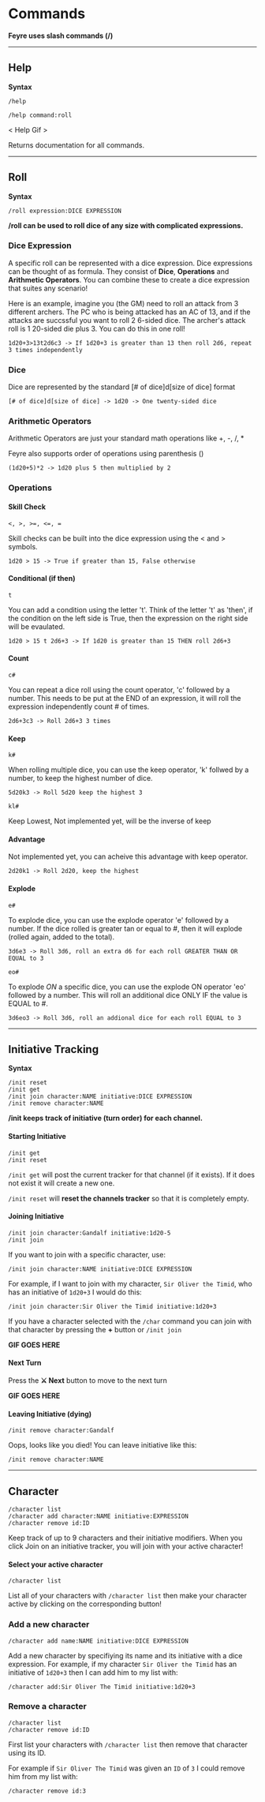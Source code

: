 # Commands

**Feyre uses slash commands (/)**

---

## Help

**Syntax**

`/help`

`/help command:roll`


< Help Gif >

Returns documentation for all commands.


---

## Roll

**Syntax**

`/roll expression:DICE EXPRESSION`

**/roll can be used to roll dice of any size with complicated expressions.**

### Dice Expression

A specific roll can be represented with a dice expression. Dice expressions can be thought of as formula. They consist of **Dice**, **Operations** and **Arithmetic Operators**. You can combine these to create a dice expression that suites any scenario!

Here is an example, imagine you (the GM) need to roll an attack from 3 different archers. The PC who is being attacked has an AC of 13, and if the attacks are succssful you want to roll 2 6-sided dice. The archer's attack roll is 1 20-sided die plus 3. You can do this in one roll!

    1d20+3>13t2d6c3 -> If 1d20+3 is greater than 13 then roll 2d6, repeat 3 times independently

### Dice

Dice are represented by the standard [# of dice]d[size of dice] format

    [# of dice]d[size of dice] -> 1d20 -> One twenty-sided dice

### Arithmetic Operators

Arithmetic Operators are just your standard math operations like +, -, /, *

Feyre also supports order of operations using parenthesis ()

    (1d20+5)*2 -> 1d20 plus 5 then multiplied by 2

### Operations

#### Skill Check
`<, >, >=, <=, =`

Skill checks can be built into the dice expression using the < and > symbols.

    1d20 > 15 -> True if greater than 15, False otherwise

#### Conditional (if then)
`t`

You can add a condition using the letter 't'. Think of the letter 't' as 'then', if the condition on the left side is True, then the expression on the right side will be evaulated.

    1d20 > 15 t 2d6+3 -> If 1d20 is greater than 15 THEN roll 2d6+3

#### Count
`c#`

You can repeat a dice roll using the count operator, 'c' followed by a number. This needs to be put at the END of an expression, it will roll the expression independently count # of times.

    2d6+3c3 -> Roll 2d6+3 3 times

#### Keep
`k#`

When rolling multiple dice, you can use the keep operator, 'k' follwed by a number, to keep the highest number of dice.

    5d20k3 -> Roll 5d20 keep the highest 3

`kl#`

Keep Lowest, Not implemented yet, will be the inverse of keep

#### Advantage

Not implemented yet, you can acheive this advantage with keep operator.

    2d20k1 -> Roll 2d20, keep the highest

#### Explode
`e#`

To explode dice, you can use the explode operator 'e' followed by a number. If the dice rolled is greater tan or equal to #, then it will explode (rolled again, added to the total).

    3d6e3 -> Roll 3d6, roll an extra d6 for each roll GREATER THAN OR EQUAL to 3

`eo#`

To explode *ON* a specific dice, you can use the explode ON operator 'eo' followed by a number. This will roll an additional dice ONLY IF the value is EQUAL to #.

    3d6eo3 -> Roll 3d6, roll an addional dice for each roll EQUAL to 3

---

## Initiative Tracking

**Syntax**

```
/init reset
/init get
/init join character:NAME initiative:DICE EXPRESSION
/init remove character:NAME
```

**/init keeps track of initiative (turn order) for each channel.**

#### Starting Initiative
```
/init get
/init reset
```

`/init get` will post the current tracker for that channel (if it exists). If it does not exist it will create a new one.

`/init reset` will __reset the channels tracker__ so that it is completely empty.

#### Joining Initiative
```
/init join character:Gandalf initiative:1d20-5
/init join
```

If you want to join with a specific character, use:

    /init join character:NAME initiative:DICE EXPRESSION

For example, if I want to join with my character, `Sir Oliver the Timid`, who has an initiative of `1d20+3` I would do this:

    /init join character:Sir Oliver the Timid initiative:1d20+3

If you have a character selected with the `/char` command you can join with that character by pressing the **+** button or `/init join`

**GIF GOES HERE**

#### Next Turn

Press the **⚔️ Next** button to move to the next turn

**GIF GOES HERE**

#### Leaving Initiative (dying)
```
/init remove character:Gandalf
```

Oops, looks like you died! You can leave initiative like this:

    /init remove character:NAME

---

## Character
```
/character list
/character add character:NAME initiative:EXPRESSION
/character remove id:ID
```

Keep track of up to 9 characters and their initiative modifiers. When you click Join on an initiative tracker, you will join with your active character!

#### Select your active character
```
/character list
```

List all of your characters with `/character list` then make your character active by clicking on the corresponding button!

### Add a new character
```
/character add name:NAME initiative:DICE EXPRESSION
```

Add a new character by specifiying its name and its initiative with a dice expression. For example, if my character `Sir Oliver the Timid` has an initiative of `1d20+3` then I can add him to my list with:

    /character add:Sir Oliver The Timid initiative:1d20+3

### Remove a character
```
/character list
/character remove id:ID
```

First list your characters with `/character list` then remove that character using its ID.

For example if `Sir Oliver The Timid` was given an `ID` of `3` I could remove him from my list with:

    /character remove id:3